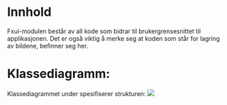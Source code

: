 # Innhold

Fxui-modulen består av all kode som bidrar til brukergrensesnittet til applikasjonen. Det er  også viktig å merke seg at koden som står for lagring av bildene, befinner seg her.

# Klassediagramm:

Klassediagrammet under spesifiserer strukturen:
![](https://www.plantuml.com/plantuml/png/nLXVRzis47-UFuM0-Q51Kc7szhG1GsFtJuDbdH6xBOO-31VgBBEXI8-aR7TPyjb7obPyYYKcp1xI1vSwtkztVtYyO_lAMD2sB4IlnmGOaqXbby2bJKkUdYwNoNNlk-ivHv7T9DTErt9sazmQXXAJdvEli8Bv9gq-qwd_TTe5seLowdlzuy8n9Y-I9MWefbPpcVyoSF0lvvuW5I3pT2TEZfnyfNX6YAXXj1TAsIQNfzgksj37FaA2W1m7n7N_dLRIFVYcrvQDTr3W50KoErRIQYK4wkIQMBg5B3ih75Djp2FEv5mvUtkc9Mh3ZKN9CAqLlEbcCWLyKwLDtu_KXiQIeK2B7mrg2OMpymIN-mFgD4qkC8R6z7yWxhUWIJ0X6qUFK2DkVCyqWiKPcAla1Sa6KvALMgCZyNjHST98AnCWn9RyZyklJhTzxrDaEeSD8yTC5KlGToMmjJIuivcSKFbmB_UcdPbsgiXgEca2XWy2QkFjOK_SWaHCMy8juve97F7yVW6R1Imn7LVR1_g_OyRB8WeoBK28noAKK7h2sHNg-mYs3ICTxrKQm5BQrsejxyCiRbm1kX-Yd6bOSvcFGQx07DYffEbsau1GWq4z0OaTDtvgWLtvVGAIpd3LM6Pg2gi39FTRgLUWe2LAnaMa9OsPUWAaakymQMcvs6eIBVDt2RgxJYwGMP2vm0C8APK8L5kr142bZ0wxb8y9UwrqDbElDQnzyOIgggKVzwUVpsRZzt_DJaVdR_fRPBz2zhbSbhR_6tuRgsmt1hwSqTx19RSS1F-73WaogWoiS5TI4x2Bo86gbZDUe2RKmSuHFteEWDwbCFDHM8C6e4iPxpfrFefaYjQwL1hQDuylTMaMr6EcDAQL54qwydyJRT_G3bhP5bSriWxpjULF7DTT_Nk1xEfIRJwehavv0HbNez9Q9LjmVwA90nQmEREemN8bZQ_zjtwZY-DEeT4Drv-hQvNd0jzfLIwxq4I5u0rQNxrHjiFtgZtxrIkjzSr8dCbt8tYo7ylXQTrG_TzPQVUyMbYbX4dVLFDgvjRDjrIEjgeybuNukYJy4vHF9QV7Kedhvh4TkeFWIAxVI0ust3v-YEJ7dQHnm71fh0Pcas0y1y4arpNmsTsanLJrVb99NOtPk_PsiviKet8-HutDV-HK7uF0coIf3p65jTrjD9ZeGGe5MVSm2bZfIhc1LOIh9zJoa5YcAGvdzbmn487qFeTF5rWeYy_lrFQHT2fGsuzkrL5qnwYrqfLMPoayQB-LU0rQEgq8wiZGphd4K6GvsbCX9do3mepGhX5bxOUZ6T0h7hpqLFBJJbBVZjeJOqEUJYtaGLULR1auvmeolBkW7rHsM2LUM7itLjAK1UfXmxLvAPaV_sczJLFh_ppYlnTUllmrIHxISwnsmTspyX6COKwgMRCE7cOTnlePU85IgfRNfUCmksK4IylmyZpUFSpyPoHNQCAuAhqd2f7Jyw0gaMbpF66cuA6sFeGSsx-EBloWwOMtmnmX0hyNKGfnKyfv5N6YlSXn4ydUwxr2cPM5-0y0)
